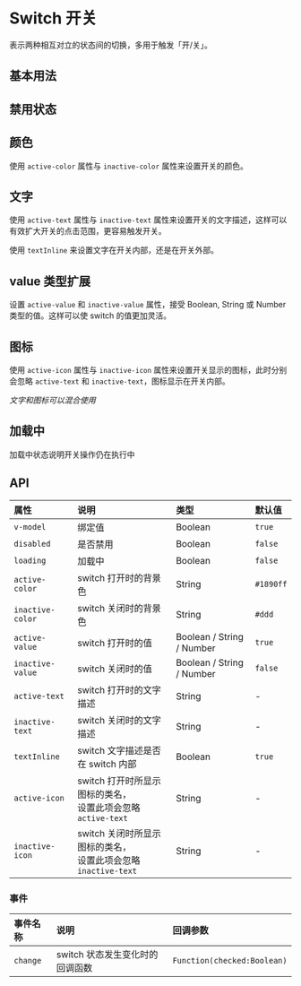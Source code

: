 # Switch 开关

表示两种相互对立的状态间的切换，多用于触发「开/关」。

## 基本用法

<Common-Democode description="最简单的用法">
  <switch-demo1 />
  <highlight-code slot="codeText" lang="vue">
    <template>
      <div>
        <a-switch v-model="value" @change="onChange" />
      </div>
    </template>
    <script>
    export default {
      data() {
        return {
          value: true,
        };
      },
      methods: {
        onChange() {
          console.log(this.value);
        }
      }
    };
    </script>
  </highlight-code>
</Common-Democode>


## 禁用状态

<Common-Democode>
  <switch-demo3 />
  <highlight-code slot="codeText" lang="vue">
    <template>
      <div class="switch-demo">
        <a-switch v-model="value1" :disabled="disabled" />
        <a-switch v-model="value2" :disabled="disabled" />
        <br />
        <a-button @click="disabled = !disabled">Toggle Disabled</a-button>
      </div>
    </template>
    <script>
    export default {
      data() {
        return {
          value1: true,
          value2: false,
          disabled: true,
        };
      },
    };
    </script>
    <style>
    .switch-demo .a-switch {
      margin: 8px 0;
    }
    </style>
  </highlight-code>
</Common-Democode>

## 颜色

使用 `active-color` 属性与 `inactive-color` 属性来设置开关的颜色。

<Common-Democode>
  <switch-demo7 />
  <highlight-code slot="codeText" lang="vue">
    <template>
      <div>
        <a-switch v-model="value" />
        <a-switch v-model="value"
          active-color="#13ce66"
          inactive-color="#f5222d"
        />
      </div>
    </template>
    <script>
    export default {
      data() {
        return {
          value: true,
        };
      },
    };
    </script>
  </highlight-code>
</Common-Democode>


## 文字

使用 `active-text` 属性与 `inactive-text` 属性来设置开关的文字描述，这样可以有效扩大开关的点击范围，更容易触发开关。

使用 `textInline` 来设置文字在开关内部，还是在开关外部。

<Common-Democode>
  <switch-demo4 />
  <highlight-code slot="codeText" lang="vue">
    <template>
      <div class="switch-demo">
        <a-switch v-model="value1" :textInline="textInline" activeText="按年付费" inactiveText="按月付费" />
        <br />
        <a-switch v-model="value2" :textInline="textInline" activeText="开" inactiveText="关" />
        <br />
        <a-switch v-model="value2" :textInline="textInline" activeText="1" inactiveText="0" />
        <br />
        <a-button @click="textInline = !textInline">Toggle TextInline</a-button>
      </div>
    </template>
    <script>
    export default {
      data() {
        return {
          value1: true,
          value2: true,
          value3: true,
          textInline: false,
        };
      },
    };
    </script>
    <style>
    .switch-demo .a-switch {
      margin: 8px 0;
    }
    </style>
  </highlight-code>
</Common-Democode>

## value 类型扩展

设置 `active-value` 和 `inactive-value` 属性，接受 Boolean, String 或 Number 类型的值。这样可以使 switch 的值更加灵活。

<Common-Democode>
  <switch-demo8 />
  <highlight-code slot="codeText" lang="vue">
    <template>
      <div>
        <a-switch v-model="value1"
          activeText="1"
          inactiveText="0"
          active-value="1"
          inactive-value="0"
          @change="onChange1"
        />
        <br />
        <a-switch v-model="value2"
          activeText="on"
          inactiveText="off"
          active-value="on"
          inactive-value="off"
          @change="onChange2"
        />
      </div>
    </template>
    <script>
    export default {
      data() {
        return {
          value1: true,
          value2: true,
        };
      },
      methods: {
        onChange1 () {
          console.log(this.value1);
        },
        onChange2 () {
          console.log(this.value2);
        }
      }
    };
    </script>
  </highlight-code>
</Common-Democode>

## 图标

使用 `active-icon` 属性与 `inactive-icon` 属性来设置开关显示的图标，此时分别会忽略 `active-text` 和 `inactive-text`，图标显示在开关内部。

*文字和图标可以混合使用*

<Common-Democode>
  <switch-demo5 />
  <highlight-code slot="codeText" lang="vue">
    <template>
      <div class="switch-demo">
        <a-switch v-model="value"
          active-icon="check-circle"
          inactive-icon="close-circle"
        />
        <a-switch v-model="value"
          active-icon="check-circle"
          inactive-text="关"
        />
        <a-switch v-model="value"
          active-text="开"
          inactive-icon="close-circle"
        />
        <a-switch v-model="value"
          active-text="开"
          inactive-text="关"
        />
      </div>
    </template>
    <script>
    export default {
      data() {
        return {
          value: true,
        };
      },
      methods: {
        onChange() {
          console.log(this.value);
        }
      }
    };
    </script>
    <style>
    .switch-demo .a-switch {
      margin: 8px 0;
    }
    </style>
  </highlight-code>
</Common-Democode>


## 加载中

加载中状态说明开关操作仍在执行中

<Common-Democode>
  <switch-demo6 />
  <highlight-code slot="codeText" lang="vue">
    <template>
      <div class="switch-demo">
        Loading: <a-switch v-model="loading" active-text="on" inactive-text="off"/>
        <br />
        <a-switch v-model="value1" loading />
        <a-switch v-model="value2" loading />
      </div>
    </template>
    <script>
    export default {
      data() {
        return {
          value1: true,
          value2: false,
        };
      },
      methods: {
        onChange() {
          console.log(this.value1);
        }
      }
    };
    </script>
    <style>
    .switch-demo .a-switch {
      margin: 8px 0;
    }
    </style>
  </highlight-code>
</Common-Democode>

## API

| 属性             | 说明                    | 类型                      | 默认值  |
| :--------------- | :---------------------- | :------------------------ | :------ |
| `v-model`        | 绑定值                  | Boolean                   | `true`  |
| `disabled`       | 是否禁用                | Boolean                   | `false` |
| `loading`        | 加载中                  | Boolean                   | `false` |
| `active-color`   | switch 打开时的背景色   | String                    | `#1890ff`  |
| `inactive-color` | switch 关闭时的背景色   | String                    | `#ddd`  |
| `active-value`   | switch 打开时的值       | Boolean / String / Number | `true`  |
| `inactive-value` | switch 关闭时的值       | Boolean / String / Number | `false` |
| `active-text`    | switch 打开时的文字描述 | String                    | -       |
| `inactive-text`  | switch 关闭时的文字描述 | String                    | -       |
| `textInline`  | switch 文字描述是否在 switch 内部 | Boolean               | `true`       |
| `active-icon`    | switch 打开时所显示图标的类名，<br/>设置此项会忽略 `active-text` | String                    | -       |
| `inactive-icon`  | switch 关闭时所显示图标的类名，<br/>设置此项会忽略 `inactive-text` | String                    | -       |


### 事件

| 事件名称 | 说明                            | 回调参数                    |
| :------- | :------------------------------ | :-------------------------- |
| `change` | switch 状态发生变化时的回调函数 | `Function(checked:Boolean)` |
